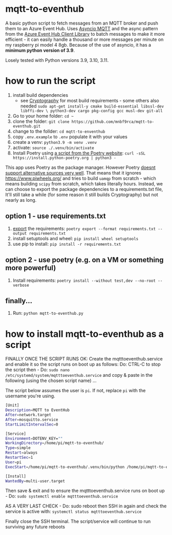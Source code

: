 # mqtt-to-eventhub

A basic python script to fetch messages from an MQTT broker and push them to an Azure Event Hub. Uses [Asyncio MQTT](https://github.com/sbtinstruments/asyncio-mqtt) and the async pattern from the [Azure Event Hub Client Library](https://github.com/Azure/azure-sdk-for-python/tree/main/sdk/eventhub/azure-eventhub) to batch messages to make it more efficient - it can easily handle a thousand or more messages per minute on my raspberry pi model 4 8gb. Because of the use of asyncio, it has a **minimum python version of 3.9**.

Losely tested with Python versions 3.9, 3.10, 3.11.

# how to run the script

1. install build dependencies
   - see [Cryptography](https://cryptography.io/en/latest/installation/) for most build requirements - some others also needed
   `sudo apt-get install-y cmake build-essential libssl-dev libffi-dev \
    python3-dev cargo pkg-config gcc musl-dev git-all`
2. Go to your home folder: `cd ~`
4. clone the folder:
`git clone https://github.com/mnbf9rca/mqtt-to-eventhub.git`
1. change to the follder: `cd mqtt-to-enventhub`
2. copy `.env.example` to `.env` populate it with your values
3. create a venv: `python3.9 -m venv .venv`
4. activate: `source ./.venv/bin/activate`
6. Install Poetry using [a script from the Poetry website](https://python-poetry.org/docs/):
`curl -sSL https://install.python-poetry.org | python3 -`

This app uses Poetry as the package manager. However Poetry [doesnt support alternative sources very well](https://github.com/python-poetry/poetry/issues/4854). That means that it ignores https://www.piwheels.org/ and tries to build `uamqp` from scratch - which means building `scipy` from scratch, which takes literally hours. Instead, we can choose to export the package dependencies to a requirements.txt file, It'll still take a while (for some reason it still builds Cryptography) but not nearly as long.


## option 1 - use requirements.txt

1. [export](https://python-poetry.org/docs/cli/#export) the requirements: `poetry export --format requirements.txt --output requirements.txt`
5. install setuptools and wheel:
`pip install wheel setuptools`
1. use pip to install:
`pip install -r requirements.txt`

## option 2 - use poetry (e.g. on a VM or something more powerful)


1. Install requirements:
`poetry install --without test,dev --no-root --verbose`

## finally...
1. Run:
`python mqtt-to-eventhub.py`


# how to install mqtt-to-eventhub as a script

FINALLY ONCE THE SCRIPT RUNS OK: Create the mqtttoeventhub.service and enable it so the script runs on boot up as follows:
Do: CTRL-C to stop the script then - Do: `sudo nano /etc/systemd/system/mqtttoeventhub.service`  and copy & paste in the following (using the chosen script name) ...

The script below assumes the user is `pi`. If not, replace `pi` with the username you're using.

```bash
[Unit]
Description=MQTT to EventHub
After=network.target
After=mosquitto.service
StartLimitIntervalSec=0

[Service]
Environment=DOTENV_KEY=""
WorkingDirectory=/home/pi/mqtt-to-eventhub/
Type=simple
Restart=always
RestartSec=1
User=pi
ExecStart=/home/pi/mqtt-to-eventhub/.venv/bin/python /home/pi/mqtt-to-eventhub/mqtt-to-eventhub.py

[Install]
WantedBy=multi-user.target
```

Then save & exit and to ensure the mqtttoeventhub.service runs on boot up - Do:  `sudo systemctl enable mqtttoeventhub.service`

AS A VERY LAST CHECK - Do: sudo reboot then SSH in again and check the service is active with:  `systemctl status mqtttoeventhub.service`

Finally close the SSH terminal. The script/service will continue to run surviving any future reboots
